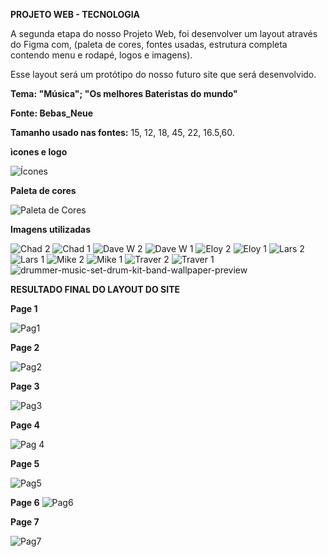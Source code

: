 **PROJETO WEB - TECNOLOGIA** 


A segunda etapa do nosso Projeto Web, foi desenvolver um layout através do Figma com, 
(paleta de cores, fontes usadas, estrutura completa contendo menu e rodapé, logos e imagens).

Esse layout será um protótipo do nosso futuro site que será desenvolvido.


**Tema: "Música"; "Os melhores Bateristas do mundo"** 


**Fonte: Bebas_Neue**

**Tamanho usado nas fontes:** 15, 12, 18, 45, 22, 16.5,60.


**ìcones e logo**


![Ícones](https://github.com/gustaavoosantos/Projeto-Web/assets/163207767/f0a1bed6-b053-447d-bee7-1bce568193f8)


**Paleta de cores**


![Paleta de Cores](https://github.com/gustaavoosantos/Projeto-Web/assets/163207767/1c1ab502-b36c-40d5-8d19-17a5c8050f9b)



**Imagens utilizadas**




![Chad 2](https://github.com/gustaavoosantos/Projeto-Web/assets/163207767/0cc57ba9-bf8f-49ef-835c-5ae3161d5138)
![Chad 1](https://github.com/gustaavoosantos/Projeto-Web/assets/163207767/e60cc841-25e0-43b4-abdf-cb40ee8dbfef)
![Dave W  2](https://github.com/gustaavoosantos/Projeto-Web/assets/163207767/8296da8b-3e70-4e6e-8c7f-80473cfdb56b)
![Dave W  1](https://github.com/gustaavoosantos/Projeto-Web/assets/163207767/0d7f8ccf-6069-439b-a2ae-7bc548f88411)
![Eloy 2](https://github.com/gustaavoosantos/Projeto-Web/assets/163207767/3ff4ba8f-c4a1-4113-b885-92b77d364a98)
![Eloy 1](https://github.com/gustaavoosantos/Projeto-Web/assets/163207767/3f2bab52-e3c7-4862-9eb3-78c303166c29)
![Lars 2](https://github.com/gustaavoosantos/Projeto-Web/assets/163207767/432fd791-8a36-41f6-a488-2dd30779f793)
![Lars 1](https://github.com/gustaavoosantos/Projeto-Web/assets/163207767/c78ce366-aebe-4c0a-9221-4797b410271d)
![Mike 2](https://github.com/gustaavoosantos/Projeto-Web/assets/163207767/ed653ecb-a3f7-4287-9157-862509a3a91e)
![Mike 1](https://github.com/gustaavoosantos/Projeto-Web/assets/163207767/0c848238-6781-4ba4-8f48-527119bc9dc9)
![Traver 2](https://github.com/gustaavoosantos/Projeto-Web/assets/163207767/61cc6f6d-f156-4009-ae23-77b37ac45895)
![Traver 1](https://github.com/gustaavoosantos/Projeto-Web/assets/163207767/a01fe2c6-d32d-43b1-afef-ccd56b0d3804)
![drummer-music-set-drum-kit-band-wallpaper-preview](https://github.com/gustaavoosantos/Projeto-Web/assets/163207767/b6da9de3-0a1d-41e9-8739-4697f4038db7)



**RESULTADO FINAL DO LAYOUT DO SITE**


**Page 1**

![Pag1](https://github.com/gustaavoosantos/Projeto-Web/assets/163207767/90f05703-5040-4057-a94f-4dabd7439520)




**Page 2**


![Pag2](https://github.com/gustaavoosantos/Projeto-Web/assets/163207767/07df2577-64db-4b72-b83f-e6f44f144ebd)



**Page 3**

![Pag3](https://github.com/gustaavoosantos/Projeto-Web/assets/163207767/27b9eb06-a1e3-4278-b963-63fe27f6104f)

**Page 4**


![Pag 4](https://github.com/gustaavoosantos/Projeto-Web/assets/163207767/37b2d6bf-9940-4f70-80a2-275ac4a65404)




**Page 5**


![Pag5](https://github.com/gustaavoosantos/Projeto-Web/assets/163207767/9868f102-7fd5-4f80-85fc-fb6c2ba31610)


**Page 6**
![Pag6](https://github.com/gustaavoosantos/Projeto-Web/assets/163207767/6d3cfb6f-9f22-4411-b409-9acffa055aae)


**Page 7**

![Pag7](https://github.com/gustaavoosantos/Projeto-Web/assets/163207767/b497d8de-651c-46dc-b61f-5111544f9d04)

